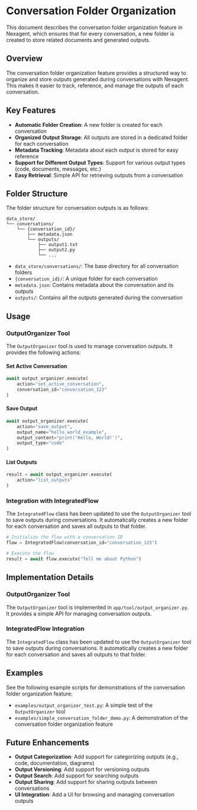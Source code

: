 # Conversation Folder Organization

This document describes the conversation folder organization feature in Nexagent, which ensures that for every conversation, a new folder is created to store related documents and generated outputs.

## Overview

The conversation folder organization feature provides a structured way to organize and store outputs generated during conversations with Nexagent. This makes it easier to track, reference, and manage the outputs of each conversation.

## Key Features

- **Automatic Folder Creation**: A new folder is created for each conversation
- **Organized Output Storage**: All outputs are stored in a dedicated folder for each conversation
- **Metadata Tracking**: Metadata about each output is stored for easy reference
- **Support for Different Output Types**: Support for various output types (code, documents, messages, etc.)
- **Easy Retrieval**: Simple API for retrieving outputs from a conversation

## Folder Structure

The folder structure for conversation outputs is as follows:

```
data_store/
└── conversations/
    └── {conversation_id}/
        ├── metadata.json
        └── outputs/
            ├── output1.txt
            ├── output2.py
            └── ...
```

- `data_store/conversations/`: The base directory for all conversation folders
- `{conversation_id}/`: A unique folder for each conversation
- `metadata.json`: Contains metadata about the conversation and its outputs
- `outputs/`: Contains all the outputs generated during the conversation

## Usage

### OutputOrganizer Tool

The `OutputOrganizer` tool is used to manage conversation outputs. It provides the following actions:

#### Set Active Conversation

```python
await output_organizer.execute(
    action="set_active_conversation",
    conversation_id="conversation_123"
)
```

#### Save Output

```python
await output_organizer.execute(
    action="save_output",
    output_name="hello_world_example",
    output_content="print('Hello, World!')",
    output_type="code"
)
```

#### List Outputs

```python
result = await output_organizer.execute(
    action="list_outputs"
)
```

### Integration with IntegratedFlow

The `IntegratedFlow` class has been updated to use the `OutputOrganizer` tool to save outputs during conversations. It automatically creates a new folder for each conversation and saves all outputs to that folder.

```python
# Initialize the flow with a conversation ID
flow = IntegratedFlow(conversation_id="conversation_123")

# Execute the flow
result = await flow.execute("Tell me about Python")
```

## Implementation Details

### OutputOrganizer Tool

The `OutputOrganizer` tool is implemented in `app/tool/output_organizer.py`. It provides a simple API for managing conversation outputs.

### IntegratedFlow Integration

The `IntegratedFlow` class has been updated to use the `OutputOrganizer` tool to save outputs during conversations. It automatically creates a new folder for each conversation and saves all outputs to that folder.

## Examples

See the following example scripts for demonstrations of the conversation folder organization feature:

- `examples/output_organizer_test.py`: A simple test of the `OutputOrganizer` tool
- `examples/simple_conversation_folder_demo.py`: A demonstration of the conversation folder organization feature

## Future Enhancements

- **Output Categorization**: Add support for categorizing outputs (e.g., code, documentation, diagrams)
- **Output Versioning**: Add support for versioning outputs
- **Output Search**: Add support for searching outputs
- **Output Sharing**: Add support for sharing outputs between conversations
- **UI Integration**: Add a UI for browsing and managing conversation outputs

